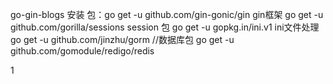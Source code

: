 go-gin-blogs
安装 包：go get -u github.com/gin-gonic/gin gin框架
go get -u github.com/gorilla/sessions session 包
go get -u gopkg.in/ini.v1  ini文件处理
go get -u github.com/jinzhu/gorm //数据库包
go get -u github.com/gomodule/redigo/redis

1
